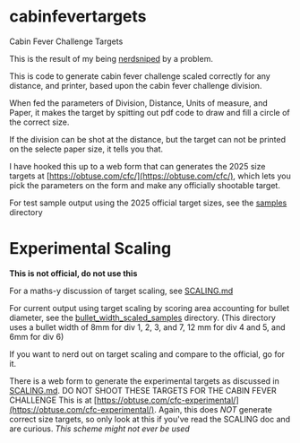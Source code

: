 # cabinfevertargets
Cabin Fever Challenge Targets

This is the result of my being [nerdsniped](https://xkcd.com/356/) by
a problem.

This is code to generate cabin fever challenge scaled correctly for
any distance, and printer, based upon the cabin fever challenge
division.

When fed the parameters of Division, Distance, Units of measure, and Paper,
it makes the target by spitting out pdf code to draw and fill a circle
of the correct size. 

If the division can be shot at the distance, but the target can not be printed
on the selecte paper size, it tells you that. 

I have hooked this up to a web form that can generates the 2025 size targets
at [https://obtuse.com/cfc/](https://obtuse.com/cfc/), which lets you pick
the parameters on the form and make any officially shootable target.

For test sample output using the 2025 official target sizes, see the [samples](samples) directory

# Experimental Scaling

<strong> This is not official, do not use this </strong>

For a maths-y discussion of target scaling, see [SCALING.md](SCALING.md)

For current output using target scaling by scoring area accounting for bullet diameter, see the [bullet_width_scaled_samples](bullet_width_scaled_samples) directory. (This directory uses a bullet width of 8mm for div 1, 2, 3, and 7, 12 mm for div 4 and 5, and 6mm for div 6)

If you want to nerd out on target scaling and compare to the official, go for it.

There is a web form to generate the experimental targets as discussed
in [SCALING.md](SCALING.md). <string>DO NOT SHOOT THESE TARGETS FOR
THE CABIN FEVER CHALLENGE</strong> This is at
[https://obtuse.com/cfc-experimental/](https://obtuse.com/cfc-experimental/). Again,
this does *NOT* generate correct size targets, so only look at this if
you've read the SCALING doc and are curious. <em>This scheme might not ever be used</em>
